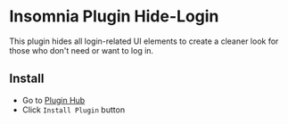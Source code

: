# Insomnia Plugin Hide-Login
This plugin hides all login-related UI elements to create a cleaner look for those who don't need or want to log in.

## Install
- Go to [Plugin Hub](https://insomnia.rest/plugins/insomnia-plugin-hide-login)
- Click `Install Plugin` button
